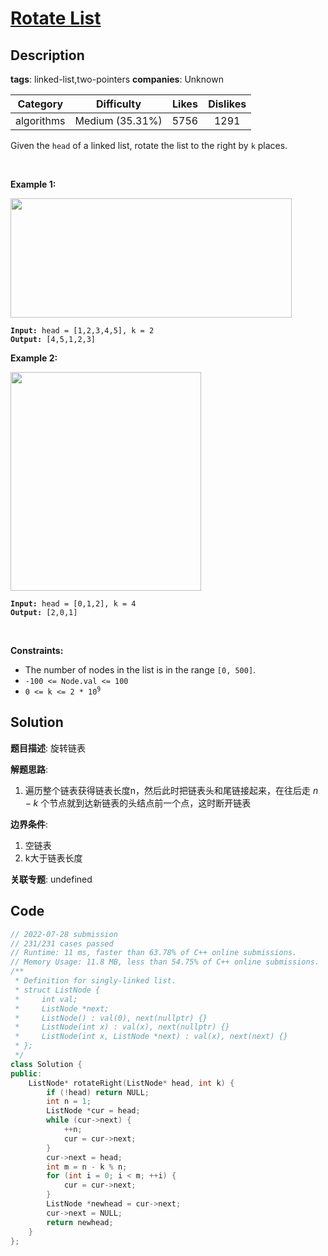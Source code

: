 # [Rotate List](https://leetcode.com/problems/rotate-list/description/)

## Description

**tags**: linked-list,two-pointers
**companies**: Unknown

|  Category  |   Difficulty    | Likes | Dislikes |
| :--------: | :-------------: | :---: | :------: |
| algorithms | Medium (35.31%) | 5756  |   1291   |

<p>Given the <code>head</code> of a linked&nbsp;list, rotate the list to the right by <code>k</code> places.</p>

<p>&nbsp;</p>
<p><strong>Example 1:</strong></p>
<img alt="" src="https://assets.leetcode.com/uploads/2020/11/13/rotate1.jpg" style="width: 450px; height: 191px;" />
<pre><code><strong>Input:</strong> head = [1,2,3,4,5], k = 2
<strong>Output:</strong> [4,5,1,2,3]</code></pre>

<p><strong>Example 2:</strong></p>
<img alt="" src="https://assets.leetcode.com/uploads/2020/11/13/roate2.jpg" style="width: 305px; height: 350px;" />
<pre><code><strong>Input:</strong> head = [0,1,2], k = 4
<strong>Output:</strong> [2,0,1]</code></pre>

<p>&nbsp;</p>
<p><strong>Constraints:</strong></p>

<ul>
  <li>The number of nodes in the list is in the range <code>[0, 500]</code>.</li>
  <li><code>-100 &lt;= Node.val &lt;= 100</code></li>
  <li><code>0 &lt;= k &lt;= 2 * 10<sup>9</sup></code></li>
</ul>

## Solution

**题目描述**: 旋转链表

**解题思路**:

1. 遍历整个链表获得链表长度n，然后此时把链表头和尾链接起来，在往后走 $n - k % n$ 个节点就到达新链表的头结点前一个点，这时断开链表

**边界条件**:

1. 空链表
2. k大于链表长度

**关联专题**: undefined

## Code

```cpp
// 2022-07-28 submission
// 231/231 cases passed
// Runtime: 11 ms, faster than 63.78% of C++ online submissions.
// Memory Usage: 11.8 MB, less than 54.75% of C++ online submissions.
/**
 * Definition for singly-linked list.
 * struct ListNode {
 *     int val;
 *     ListNode *next;
 *     ListNode() : val(0), next(nullptr) {}
 *     ListNode(int x) : val(x), next(nullptr) {}
 *     ListNode(int x, ListNode *next) : val(x), next(next) {}
 * };
 */
class Solution {
public:
    ListNode* rotateRight(ListNode* head, int k) {
        if (!head) return NULL;
        int n = 1;
        ListNode *cur = head;
        while (cur->next) {
            ++n;
            cur = cur->next;
        }
        cur->next = head;
        int m = n - k % n;
        for (int i = 0; i < m; ++i) {
            cur = cur->next;
        }
        ListNode *newhead = cur->next;
        cur->next = NULL;
        return newhead;
    }
};
```
